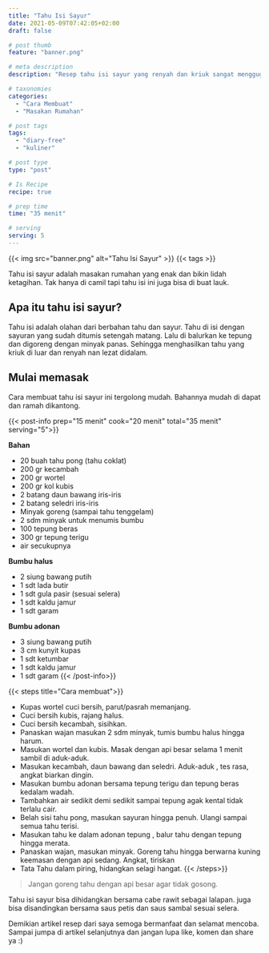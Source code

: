 ```yaml
---
title: "Tahu Isi Sayur"
date: 2021-05-09T07:42:05+02:00
draft: false

# post thumb
feature: "banner.png"

# meta description
description: "Resep tahu isi sayur yang renyah dan kriuk sangat menggugah selera. Masakan rumahan ini cocok menjadi camilan sehari-hari."

# taxonomies
categories:
  - "Cara Membuat"
  - "Masakan Rumahan"

# post tags
tags:
  - "diary-free"
  - "kuliner"

# post type
type: "post"

# Is Recipe
recipe: true

# prep time
time: "35 menit"

# serving
serving: 5
---
```


{{< img src="banner.png" alt="Tahu Isi Sayur" >}}
{{< tags >}}

Tahu isi sayur adalah masakan rumahan yang enak dan bikin lidah ketagihan. Tak hanya di camil tapi tahu isi ini juga bisa di buat lauk.

## Apa itu tahu isi sayur?

Tahu isi adalah olahan dari berbahan tahu dan sayur. Tahu di isi dengan sayuran yang sudah ditumis setengah matang. Lalu di balurkan ke tepung dan digoreng dengan minyak panas. Sehingga menghasilkan tahu yang kriuk di luar dan renyah nan lezat didalam.

## Mulai memasak

Cara membuat tahu isi sayur ini tergolong mudah. Bahannya mudah di dapat dan ramah dikantong.

{{< post-info prep="15 menit" cook="20 menit" total="35 menit" serving="5">}}

__Bahan__

-   20 buah tahu pong (tahu coklat)
-   200 gr kecambah
-   200 gr wortel
-   200 gr kol kubis
-   2 batang daun bawang iris-iris
-   2 batang seledri iris-iris
-   Minyak goreng (sampai tahu tenggelam)
-   2 sdm minyak untuk menumis bumbu
-   100 tepung beras
-   300 gr tepung terigu
-   air secukupnya

__Bumbu halus__

-   2 siung bawang putih
-   1 sdt lada butir
-   1 sdt gula pasir (sesuai selera)
-   1 sdt kaldu jamur
-   1 sdt garam

__Bumbu adonan__

-   3 siung bawang putih
-   3 cm kunyit kupas
-   1 sdt ketumbar
-   1 sdt kaldu jamur
-   1 sdt garam
{{< /post-info>}}

{{< steps title="Cara membuat">}}
- Kupas wortel cuci bersih, parut/pasrah memanjang.
- Cuci bersih kubis, rajang halus.
- Cuci bersih kecambah, sisihkan.
- Panaskan wajan masukan 2 sdm minyak, tumis bumbu halus hingga harum.
- Masukan wortel dan kubis. Masak dengan api besar selama 1 menit sambil di aduk-aduk.
- Masukan kecambah, daun bawang dan seledri. Aduk-aduk , tes rasa, angkat biarkan dingin.
- Masukan bumbu adonan bersama tepung terigu dan tepung beras kedalam wadah.
- Tambahkan air sedikit demi sedikit sampai tepung agak kental tidak terlalu cair.
- Belah sisi tahu pong, masukan sayuran hingga penuh. Ulangi sampai semua tahu terisi.
- Masukan tahu ke dalam adonan tepung , balur tahu dengan tepung hingga merata.
- Panaskan wajan, masukan minyak. Goreng tahu hingga berwarna kuning keemasan dengan api sedang. Angkat, tiriskan
- Tata Tahu dalam piring, hidangkan selagi hangat.
{{< /steps>}}

> Jangan goreng tahu dengan api besar agar tidak gosong.

Tahu isi sayur bisa dihidangkan bersama cabe rawit sebagai lalapan. juga bisa disandingkan bersama saus petis dan saus sambal sesuai selera.

Demikian artikel resep dari saya semoga bermanfaat dan selamat mencoba. Sampai jumpa di artikel selanjutnya dan jangan lupa like, komen dan share ya :)